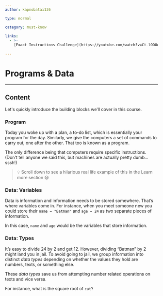 ```yaml
---
author: kapnobatai136

type: normal

category: must-know

links:
  - >-
    [Exact Instructions Challenge](https://youtube.com/watch?v=Ct-lOOUqmyY){video}
  
---
```


# Programs & Data

---
## Content

Let's quickly introduce the building blocks we'll cover in this course.

### Program

Today you woke up with a plan, a to-do list, which is essentially your program for the day. Similarly, we give the computers a set of commands to carry out, one after the other. That too is known as a program.

The only difference being that computers require specific instructions. (Don't tell anyone we said this, but machines are actually pretty dumb… sssh!)

> 💡 Scroll down to see a hilarious real life example of this in the Learn more section 😆


### Data: Variables

Data is information and information needs to be stored somewhere. That’s where variables come in. For instance, when you meet someone new you could store their `name = "Batman"` and `age = 24` as two separate pieces of information.

In this case, `name` and `age` would be the variables that store information.

### Data: Types

It’s easy to divide 24 by 2 and get 12. However, dividing “Batman” by 2 might land you in jail. To avoid going to jail, we group information into distinct *data types* depending on whether the values they hold are numbers, texts, or something else.

These *data types* save us from attempting number related operations on texts and vice versa.

For instance, what is the square root of `cat`?
